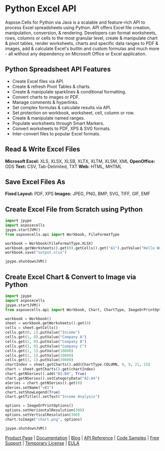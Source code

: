 # Python Excel API
Aspose.Cells for Python via Java is a scalable and feature-rich API to process Excel spreadsheets using Python. API offers Excel file creation, manipulation, conversion, & rendering. Developers can format worksheets, rows, columns or cells to the most granular level, create & manipulate chart & pivot tables, render worksheets, charts and specific data ranges to PDF & images, add & calculate Excel's builtin and custom formulas and much more - all without any dependency on Microsoft Office or Excel application.

## Python Spreadsheet API Features
- Create Excel files via API.
- Create & refresh Pivot Tables & charts.
- Create & manipulate sparklines & conditional formatting.
- Convert charts to images or PDF.
- Manage comments & hyperlinks.
- Set complex formulas & calculate results via API.
- Set protection on workbook, worksheet, cell, column or row.
- Create & manipulate named ranges.
- Populate worksheets through Smart Markers.
- Convert worksheets to PDF, XPS & SVG formats.
- Inter-convert files to popular Excel formats.

## Read & Write Excel Files
**Microsoft Excel:** XLS, XLSX, XLSB, XLTX, XLTM, XLSM, XML
**OpenOffice:** ODS
**Text:** CSV, Tab-Delimited, TXT
**Web:** HTML, MHTML

## Save Excel Files As 
**Fixed Layout:** PDF, XPS
**Images:** JPEG, PNG, BMP, SVG, TIFF, GIF, EMF

## Create Excel File from Scratch using Python
``` python
import jpype
import asposecells
jpype.startJVM()
from asposecells.api import Workbook, FileFormatType

workbook = Workbook(FileFormatType.XLSX)
workbook.getWorksheets().get(0).getCells().get("A1").putValue("Hello World")
workbook.save("output.xlsx")

jpype.shutdownJVM()
```
## Create Excel Chart & Convert to Image via Python
``` python
import jpype
import asposecells
jpype.startJVM()
from asposecells.api import Workbook, Chart, ChartType, ImageOrPrintOptions

workbook = Workbook()
sheet = workbook.getWorksheets().get(0)
cells = sheet.getCells()
cells.get(0, 1).putValue("Income")
cells.get(1, 0).putValue("Company A")
cells.get(2, 0).putValue("Company B")
cells.get(3, 0).putValue("Company C")
cells.get(1, 1).putValue(10000)
cells.get(2, 1).putValue(20000)
cells.get(3, 1).putValue(30000)
chartIndex = sheet.getCharts().add(ChartType.COLUMN, 9, 9, 21, 15)
chart = sheet.getCharts().get(chartIndex)
chart.getNSeries().add("B2:B4", True)
chart.getNSeries().setCategoryData("A2:A4")
aSeries = chart.getNSeries().get(0)
aSeries.setName("=B1")
chart.setShowLegend(True)
chart.getTitle().setText("Income Analysis")

options = ImageOrPrintOptions()
options.setHorizontalResolution(300)
options.setVerticalResolution(300)
chart.toImage("chart.png", options)

jpype.shutdownJVM()
```
[Product Page](https://products.aspose.com/cells/python-java) | [Documentation](https://docs.aspose.com/display/cellspythonjava/Home) | [Blog](https://blog.aspose.com/category/cells/) | [API Reference](https://apireference.aspose.com/python/cells) | [Code Samples](https://github.com/aspose-cells/Aspose.Cells-for-Java) | [Free Support](https://forum.aspose.com/c/cells) | [Temporary License](https://purchase.aspose.com/temporary-license) | [EULA](https://company.aspose.com/legal/eula)
